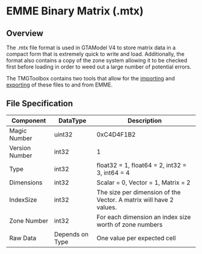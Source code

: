 # EMME Binary Matrix (.mtx)

## Overview

The .mtx file format is used in GTAModel V4 to store matrix data
in a compact form that is extremely quick to write and load.
Additionally, the format also contains a copy of the zone system
allowing it to be checked first before loading in order to weed out
a large number of potential errors.

The TMGToolbox contains two tools that allow for the
[importing](https://github.com/TravelModellingGroup/TMGToolbox/blob/dev-1.6/TMGToolbox/src/input_output/import_binary_matrix.py)
and 
[exporting](https://github.com/TravelModellingGroup/TMGToolbox/blob/dev-1.6/TMGToolbox/src/input_output/export_binary_matrix.py)
 of these files to and from EMME.

## File Specification

| Component    |   DataType |   Description    |
|--------------|------------|------------------|
| Magic Number | uint32 | 0xC4D4F1B2 |
| Version Number | int32 | 1      |
| Type         | int32 | float32 = 1, float64 = 2, int32 = 3, int64 = 4  |
| Dimensions | int32 | Scalar = 0, Vector = 1, Matrix = 2 |
| IndexSize | int32 | The size per dimension of the Vector.  A matrix will have 2 values.|
| Zone Number | int32 | For each dimension an index size worth of zone numbers |
| Raw Data | Depends on Type | One value per expected cell |


